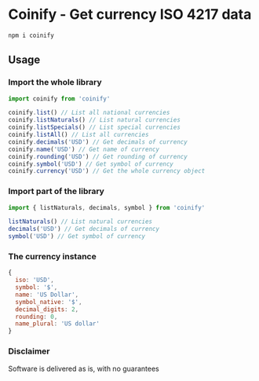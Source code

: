 # Coinify - Get currency ISO 4217 data

```bash
npm i coinify
```

## Usage

### Import the whole library

```js
import coinify from 'coinify'

coinify.list() // List all national currencies
coinify.listNaturals() // List natural currencies
coinify.listSpecials() // List special currencies
coinify.listAll() // List all currencies
coinify.decimals('USD') // Get decimals of currency
coinify.name('USD') // Get name of currency
coinify.rounding('USD') // Get rounding of currency
coinify.symbol('USD') // Get symbol of currency
coinify.currency('USD') // Get the whole currency object
```

### Import part of the library
```js
import { listNaturals, decimals, symbol } from 'coinify'

listNaturals() // List natural currencies
decimals('USD') // Get decimals of currency
symbol('USD') // Get symbol of currency
```

### The currency instance
```js
{
  iso: 'USD',
  symbol: '$',
  name: 'US Dollar',
  symbol_native: '$',
  decimal_digits: 2,
  rounding: 0,
  name_plural: 'US dollar'
}
```

### Disclaimer
Software is delivered as is, with no guarantees
